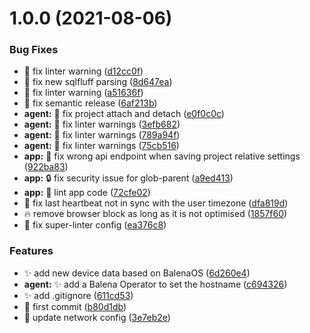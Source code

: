 # 1.0.0 (2021-08-06)


### Bug Fixes

* :rotating_light: fix linter warning ([d12cc0f](https://github.com/pcorbel/scitizen/commit/d12cc0f2de9608b5cd82af8b048145afc2b5d611))
* :rotating_light: fix new sqlfluff parsing ([8d647ea](https://github.com/pcorbel/scitizen/commit/8d647ea76940281b82087e5a87dbc8caee543033))
* 🚨 fix linter warning ([a51636f](https://github.com/pcorbel/scitizen/commit/a51636f864d98e1fdfc144351e70760032f4bb5e))
* 🚨 fix semantic release ([6af213b](https://github.com/pcorbel/scitizen/commit/6af213be2b72023cb08a6c6dce3b2294dcf1fb1f))
* **agent:** :bug: fix project attach and detach ([e0f0c0c](https://github.com/pcorbel/scitizen/commit/e0f0c0cf8593329e29ea3548b669d4cce2c13deb))
* **agent:** :rotating_light: fix linter warnings ([3efb682](https://github.com/pcorbel/scitizen/commit/3efb6821519c5837e77d4691c6a361f160fce65c))
* **agent:** :rotating_light: fix linter warnings ([789a94f](https://github.com/pcorbel/scitizen/commit/789a94f6a497c66c7f5dcd8255c366c929fc37d9))
* **agent:** :rotating_light: fix linter warnings ([75cb516](https://github.com/pcorbel/scitizen/commit/75cb5163939894aa82fca32543e391ae10bc5716))
* **app:** :bug: fix wrong api endpoint when saving project relative settings ([922ba83](https://github.com/pcorbel/scitizen/commit/922ba834cf02032a9447d852fe1561dfbcda1d77))
* **app:** :lock: fix security issue for glob-parent ([a9ed413](https://github.com/pcorbel/scitizen/commit/a9ed4131111ecda926975c7187bb228a14ce6b73))
* **app:** :rotating_light: lint app code ([72cfe02](https://github.com/pcorbel/scitizen/commit/72cfe025c1f6945d1cb2f31625bb229af666884f))
* :bug: fix last heartbeat not in sync with the user timezone ([dfa819d](https://github.com/pcorbel/scitizen/commit/dfa819dd476058454266c602a0f74673669a27b5))
* :fire: remove browser block as long as it is not optimised ([1857f60](https://github.com/pcorbel/scitizen/commit/1857f600a954f777736f47e9b9ceec945cfcc65c))
* :rotating_light: fix super-linter config ([ea376c8](https://github.com/pcorbel/scitizen/commit/ea376c8f395249af4b6c867ae49c0d51df018664))


### Features

* :sparkles: add new device data based on BalenaOS ([6d260e4](https://github.com/pcorbel/scitizen/commit/6d260e47dd1061ba3c787d1e15557ed4a79881b5))
* **agent:** :sparkles: add a Balena Operator to set the hostname ([c694326](https://github.com/pcorbel/scitizen/commit/c6943265a252e0854c1c6cbd83f12182828cd0c8))
* :sparkles: add .gitignore ([611cd53](https://github.com/pcorbel/scitizen/commit/611cd538058e7c1406c9bdf081e26e05385b7242))
* :tada: first commit ([b80d1db](https://github.com/pcorbel/scitizen/commit/b80d1dbe41cb32bfb881f79f16b423061c7d3b21))
* :wrench: update network config ([3e7eb2e](https://github.com/pcorbel/scitizen/commit/3e7eb2e8fb1994ccfed6d224b27e0935f52c9200))
